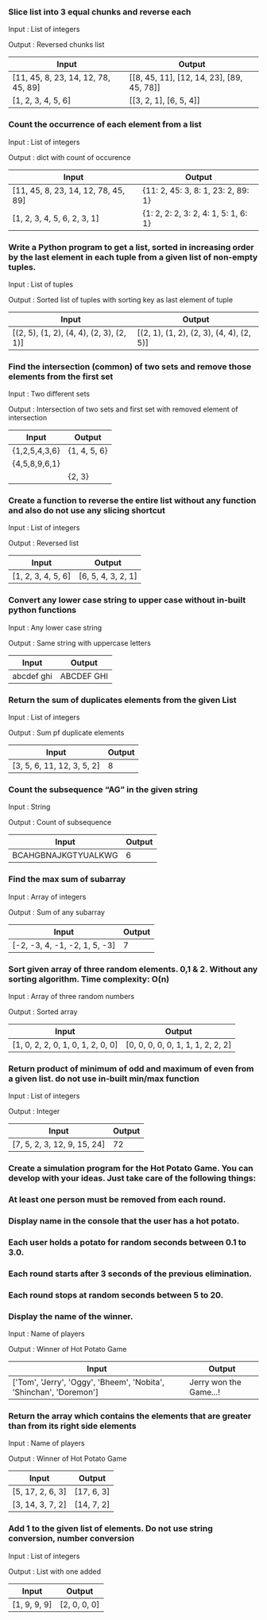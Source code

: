 ### Slice list into 3 equal chunks and reverse each 


Input : List of integers

Output : Reversed chunks list


| Input                               | Output                                    |
| ------                              | ------                                    |
| [11, 45, 8, 23, 14, 12, 78, 45, 89] | [[8, 45, 11], [12, 14, 23], [89, 45, 78]] |
| [1, 2, 3, 4, 5, 6]                  | [[3, 2, 1], [6, 5, 4]]                    |


### Count the occurrence of each element from a list


Input : List of integers

Output : dict with count of occurence


| Input                               | Output                               |
| ------                              | ------                               |
| [11, 45, 8, 23, 14, 12, 78, 45, 89] | {11: 2, 45: 3, 8: 1, 23: 2, 89: 1}   |
| [1, 2, 3, 4, 5, 6, 2, 3, 1]         | {1: 2, 2: 2, 3: 2, 4: 1, 5: 1, 6: 1} |


### Write a Python program to get a list, sorted in increasing order by the last element in each tuple from a given list of non-empty tuples.


Input : List of tuples

Output : Sorted list of tuples with sorting key as last element of tuple


| Input                                    | Output                                   |
| ------                                   | ------                                   |
| [(2, 5), (1, 2), (4, 4), (2, 3), (2, 1)] | [(2, 1), (1, 2), (2, 3), (4, 4), (2, 5)] |


### Find the intersection (common) of two sets and remove those elements from the first set


Input : Two different sets

Output : Intersection of two sets and first set with removed element of intersection


| Input         | Output       |
| ------        | ------       |
| {1,2,5,4,3,6} | {1, 4, 5, 6} | 
  {4,5,8,9,6,1} |              |
|               | {2, 3}       |


### Create a function to reverse the entire list without any function and also do not use any slicing shortcut


Input : List of integers

Output : Reversed list


| Input              | Output             |
| ------             | ------             |
| [1, 2, 3, 4, 5, 6] | [6, 5, 4, 3, 2, 1] | 


### Convert any lower case string to upper case without in-built python functions


Input : Any lower case string

Output : Same string with uppercase letters


| Input      | Output     |
| ------     | ------     |
| abcdef ghi | ABCDEF GHI |


### Return the sum of duplicates elements from the given List


Input : List of integers

Output : Sum pf duplicate elements


| Input                      | Output |
| ------                     | ------ |
| [3, 5, 6, 11, 12, 3, 5, 2] |   8    |


### Count the subsequence “AG” in the given string

Input : String

Output : Count of subsequence


| Input               | Output |
| ------              | ------ |
| BCAHGBNAJKGTYUALKWG | 6      |


### Find the max sum of subarray

Input : Array of integers

Output : Sum of any subarray


| Input                         | Output |
| ------                        | ------ |
| [-2, -3, 4, -1, -2, 1, 5, -3] | 7      |


### Sort given array of three random elements. 0,1 & 2. Without any sorting algorithm. Time complexity: O(n)


Input : Array of three random numbers

Output : Sorted array

| Input                             | Output |
| ------                            | ------ |
| [1, 0, 2, 2, 0, 1, 0, 1, 2, 0, 0] | [0, 0, 0, 0, 0, 1, 1, 1, 2, 2, 2] |


### Return product of minimum of odd and maximum of even from a given list. do not use in-built min/max function


Input : List of integers

Output : Integer

| Input                             | Output |
| ------                            | ------ |
| [7, 5, 2, 3, 12, 9, 15, 24]       | 72     |


### Create a simulation program for the Hot Potato Game. You can develop with your ideas. Just take care of the following things:
###  At least one person must be removed from each round.
###  Display name in the console that the user has a hot potato.
###  Each user holds a potato for random seconds between 0.1 to 3.0.
###  Each round starts after 3 seconds of the previous elimination.
###  Each round stops at random seconds between 5 to 20.
###  Display the name of the winner.


Input : Name of players

Output : Winner of Hot Potato Game

| Input                                                              | Output                 |
| ------                                                             | ------                 |
| ['Tom', 'Jerry', 'Oggy', 'Bheem', 'Nobita', 'Shinchan', 'Doremon'] | Jerry won the Game...! |


### Return the array which contains the elements that are greater than from its right side elements


Input : Name of players

Output : Winner of Hot Potato Game

| Input            | Output     |
| ------           | ------     |
| [5, 17, 2, 6, 3] | [17, 6, 3] |
| [3, 14, 3, 7, 2] | [14, 7, 2] |


### Add 1 to the given list of elements. Do not use string conversion, number conversion


Input : List of integers

Output : List with one added 

| Input        | Output       |
| ------       | ------       |
| [1, 9, 9, 9] | [2, 0, 0, 0] |
